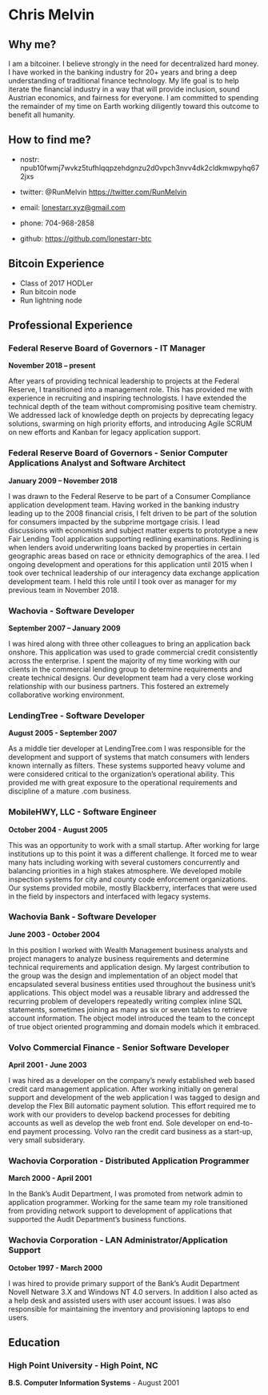 # Chris Melvin 

## Why me?

I am a bitcoiner. I believe strongly in the need for decentralized hard money. I have worked in the banking industry for 20+ years and bring a deep understanding of traditional finance technology. My life goal is to help iterate the financial industry in a way that will provide inclusion, sound Austrian economics, and fairness for everyone. I am committed to spending the remainder of my time on Earth working diligently toward this outcome to benefit all humanity.

## How to find me?

- nostr: npub10fwmj7wvkz5tufhlqqpzehdgnzu2d0vpch3nvv4dk2cldkmwpyhq672jxs

- twitter: @RunMelvin https://twitter.com/RunMelvin

- email: lonestarr.xyz@gmail.com

- phone: 704-968-2858

- github: https://github.com/lonestarr-btc

## Bitcoin Experience

- Class of 2017 HODLer
- Run bitcoin node 
- Run lightning node 


## Professional Experience

### Federal Reserve Board of Governors - IT Manager
**November 2018 – present**

After years of providing technical leadership to projects at the Federal Reserve, I transitioned into a management role. This has provided me with experience in recruiting and inspiring technologists. I have extended the technical depth of the team without compromising positive team chemistry. We addressed lack of knowledge depth on projects by deprecating legacy solutions, swarming on high priority efforts, and introducing Agile SCRUM on new efforts and Kanban for legacy application support.


### Federal Reserve Board of Governors - Senior Computer Applications Analyst and Software Architect
**January 2009 – November 2018**

I was drawn to the Federal Reserve to be part of a Consumer Compliance application development team. Having worked in the banking industry leading up to the 2008 financial crisis, I felt driven to be part of the solution for consumers impacted by the subprime mortgage crisis. I lead discussions with economists and subject matter experts to prototype a new Fair Lending Tool application supporting redlining examinations. Redlining is when lenders avoid underwriting loans backed by properties in certain geographic areas based on race or ethnicity demographics of the area. I led ongoing development and operations for this application until 2015 when I took over technical leadership of our interagency data exchange application development team. I held this role until I took over as manager for my previous team in November 2018.
 

### Wachovia - Software Developer
**September 2007 – January 2009**

I was hired along with three other colleagues to bring an application back onshore. This application was used to grade commercial credit consistently across the enterprise. I spent the majority of my time working with our clients in the commercial lending group to determine requirements and create technical designs. Our development team had a very close working relationship with our business partners. This fostered an extremely collaborative working environment.

### LendingTree - Software Developer
**August 2005 - September 2007**

As a middle tier developer at LendingTree.com I was responsible for the development and support of systems that match consumers with lenders known internally as filters. These systems supported heavy volume and were considered critical to the organization’s operational ability. This provided me with great exposure to the operational requirements and discipline of a mature .com business.

### MobileHWY, LLC - Software Engineer
**October 2004 - August 2005**

This was an opportunity to work with a small startup. After working for large institutions up to this point it was a different challenge. It forced me to wear many hats including working with several customers concurrently and balancing priorities in a high stakes atmosphere. We developed mobile inspection systems for city and county code enforcement organizations. Our systems provided mobile, mostly Blackberry, interfaces that were used in the field by inspectors and interfaced with legacy systems. 

### Wachovia Bank - Software Developer
**June 2003 - October 2004**

In this position I worked with Wealth Management business analysts and project managers to analyze business requirements and determine technical requirements and application design. My largest contribution to the group was the design and implementation of an object model that encapsulated several business entities used throughout the business unit’s applications. This object model was a reusable library and addressed the recurring problem of developers repeatedly writing complex inline SQL statements, sometimes joining as many as six or seven tables to retrieve account information. The object model introduced the team to the concept of true object oriented programming and domain models which it embraced.

### Volvo Commercial Finance - Senior Software Developer
**April 2001 - June 2003**

I was hired as a developer on the company’s newly established web based credit card management application. After working initially on general support and development of the web application I was tagged to design and develop the Flex Bill automatic payment solution. This effort required me to work with our providers to develop backend processes for debiting accounts as well as develop the web front end. Sole developer on end-to-end payment processing. Volvo ran the credit card business as a start-up, very small subsiderary.

### Wachovia Corporation - Distributed Application Programmer
**March 2000 - April 2001**

In the Bank’s Audit Department, I was promoted from network admin to application programmer. Working for the same team my role transitioned from providing network support to development of applications that supported the Audit Department’s business functions. 

### Wachovia Corporation - LAN Administrator/Application Support
**October 1997 - March 2000**

I was hired to provide primary support of the Bank’s Audit Department Novell Netware 3.X and Windows NT 4.0 servers. In addition I also acted as a help desk and assisted users with user account issues. I was also responsible for maintaining the inventory and provisioning laptops to end users.

## Education

### High Point University - High Point, NC
**B.S. Computer Information Systems** - August 2001
